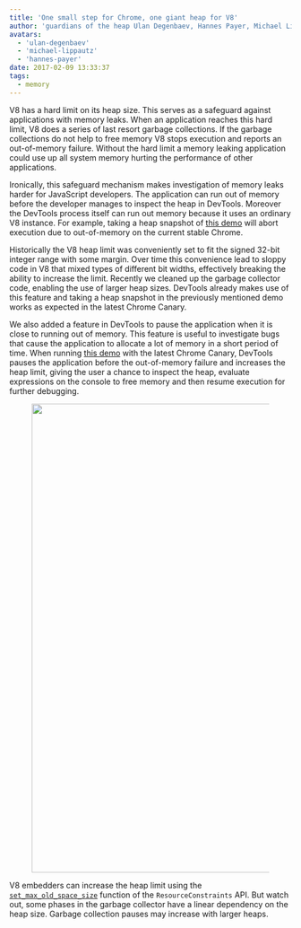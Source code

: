 ```yaml
---
title: 'One small step for Chrome, one giant heap for V8'
author: 'guardians of the heap Ulan Degenbaev, Hannes Payer, Michael Lippautz, and DevTools master Alexey Kozyatinskiy'
avatars:
  - 'ulan-degenbaev'
  - 'michael-lippautz'
  - 'hannes-payer'
date: 2017-02-09 13:33:37
tags:
  - memory
---
```

V8 has a hard limit on its heap size. This serves as a safeguard against applications with memory leaks. When an application reaches this hard limit, V8 does a series of last resort garbage collections. If the garbage collections do not help to free memory V8 stops execution and reports an out-of-memory failure. Without the hard limit a memory leaking application could use up all system memory hurting the performance of other applications.

Ironically, this safeguard mechanism makes investigation of memory leaks harder for JavaScript developers. The application can run out of memory before the developer manages to inspect the heap in DevTools. Moreover the DevTools process itself can run out memory because it uses an ordinary V8 instance. For example, taking a heap snapshot of [this demo](https://ulan.github.io/misc/heap-snapshot-demo.html) will abort execution due to out-of-memory on the current stable Chrome.

Historically the V8 heap limit was conveniently set to fit the signed 32-bit integer range with some margin. Over time this convenience lead to sloppy code in V8 that mixed types of different bit widths, effectively breaking the ability to increase the limit. Recently we cleaned up the garbage collector code, enabling the use of larger heap sizes. DevTools already makes use of this feature and taking a heap snapshot in the previously mentioned demo works as expected in the latest Chrome Canary.

We also added a feature in DevTools to pause the application when it is close to running out of memory. This feature is useful to investigate bugs that cause the application to allocate a lot of memory in a short period of time. When running [this demo](https://ulan.github.io/misc/oom.html) with the latest Chrome Canary, DevTools pauses the application before the out-of-memory failure and increases the heap limit, giving the user a chance to inspect the heap, evaluate expressions on the console to free memory and then resume execution for further debugging.

<figure>
  <img src="/_img/heap-size-limit/debugger.png" width="1362" height="836" alt="" loading="lazy">
</figure>

V8 embedders can increase the heap limit using the [`set_max_old_space_size`](https://codesearch.chromium.org/chromium/src/v8/include/v8.h?q=set_max_old_space_size) function of the `ResourceConstraints` API. But watch out, some phases in the garbage collector have a linear dependency on the heap size. Garbage collection pauses may increase with larger heaps.
